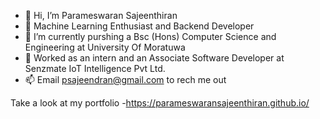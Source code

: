 - 👋 Hi, I’m Parameswaran Sajeenthiran
- 👀 Machine Learning Enthusiast and Backend Developer
- 🌱 I’m currently purshing a Bsc (Hons) Computer Science and Engineering at University Of Moratuwa
- 💞️ Worked as an intern and an Associate Software Developer at Senzmate IoT Intelligence Pvt Ltd.
- 📫 Email  psajeendran@gmail.com to rech me out 

Take a look at my portfolio -https://parameswaransajeenthiran.github.io/
<!---
ParameswaranSajeenthiran/ParameswaranSajeenthiran is a ✨ special ✨ repository because its `README.md` (this file) appears on your GitHub profile.
You can click the Preview link to take a look at your changes.
--->
